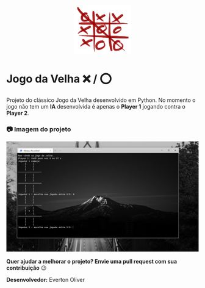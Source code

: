 <h1 align="center">
<img src="Jogo_da_velha.png" width="150"/>

# Jogo da Velha :x: / :o:
Projeto do clássico Jogo da Velha desenvolvido em Python. No momento o jogo não tem um **IA** desenvolvida é apenas o **Player 1** jogando contra o **Player 2**.

### :camera: Imagem do projeto
![Imagem do projeto em execução](imagem.png) <br>

**Quer ajudar a melhorar o projeto? Envie uma pull request com sua contribuição** :wink: <br>

**Desenvolvedor:** Everton Oliver